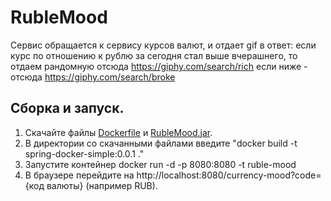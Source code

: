 # RubleMood
Сервис обращается к сервису курсов валют, и отдает gif в ответ:
если курс по отношению к рублю за сегодня стал выше вчерашнего, то отдаем рандомную отсюда https://giphy.com/search/rich
если ниже - отсюда https://giphy.com/search/broke



## Сборка и запуск.
1. Скачайте файлы [Dockerfile](https://github.com/chernybro/RubleMood/blob/main/Dockerfile) и [RubleMood.jar](https://github.com/chernybro/RubleMood/blob/main/RubleMood.jar).
2. В директории со скачанными файлами введите "docker build -t spring-docker-simple:0.0.1 ."
3. Запустите контейнер docker run -d -p 8080:8080 -t ruble-mood 
4. В браузере перейдите на http://localhost:8080/currency-mood?code={код валюты} (например RUB).
